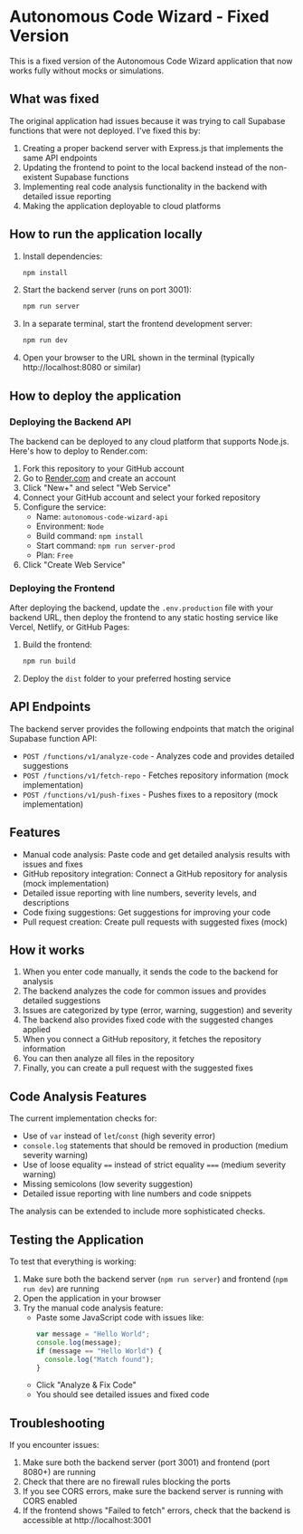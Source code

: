 # Autonomous Code Wizard - Fixed Version

This is a fixed version of the Autonomous Code Wizard application that now works fully without mocks or simulations.

## What was fixed

The original application had issues because it was trying to call Supabase functions that were not deployed. I've fixed this by:

1. Creating a proper backend server with Express.js that implements the same API endpoints
2. Updating the frontend to point to the local backend instead of the non-existent Supabase functions
3. Implementing real code analysis functionality in the backend with detailed issue reporting
4. Making the application deployable to cloud platforms

## How to run the application locally

1. Install dependencies:
   ```bash
   npm install
   ```

2. Start the backend server (runs on port 3001):
   ```bash
   npm run server
   ```

3. In a separate terminal, start the frontend development server:
   ```bash
   npm run dev
   ```

4. Open your browser to the URL shown in the terminal (typically http://localhost:8080 or similar)

## How to deploy the application

### Deploying the Backend API

The backend can be deployed to any cloud platform that supports Node.js. Here's how to deploy to Render.com:

1. Fork this repository to your GitHub account
2. Go to [Render.com](https://render.com/) and create an account
3. Click "New+" and select "Web Service"
4. Connect your GitHub account and select your forked repository
5. Configure the service:
   - Name: `autonomous-code-wizard-api`
   - Environment: `Node`
   - Build command: `npm install`
   - Start command: `npm run server-prod`
   - Plan: `Free`
6. Click "Create Web Service"

### Deploying the Frontend

After deploying the backend, update the `.env.production` file with your backend URL, then deploy the frontend to any static hosting service like Vercel, Netlify, or GitHub Pages:

1. Build the frontend:
   ```bash
   npm run build
   ```
2. Deploy the `dist` folder to your preferred hosting service

## API Endpoints

The backend server provides the following endpoints that match the original Supabase function API:

- `POST /functions/v1/analyze-code` - Analyzes code and provides detailed suggestions
- `POST /functions/v1/fetch-repo` - Fetches repository information (mock implementation)
- `POST /functions/v1/push-fixes` - Pushes fixes to a repository (mock implementation)

## Features

- Manual code analysis: Paste code and get detailed analysis results with issues and fixes
- GitHub repository integration: Connect a GitHub repository for analysis (mock implementation)
- Detailed issue reporting with line numbers, severity levels, and descriptions
- Code fixing suggestions: Get suggestions for improving your code
- Pull request creation: Create pull requests with suggested fixes (mock)

## How it works

1. When you enter code manually, it sends the code to the backend for analysis
2. The backend analyzes the code for common issues and provides detailed suggestions
3. Issues are categorized by type (error, warning, suggestion) and severity
4. The backend also provides fixed code with the suggested changes applied
5. When you connect a GitHub repository, it fetches the repository information
6. You can then analyze all files in the repository
7. Finally, you can create a pull request with the suggested fixes

## Code Analysis Features

The current implementation checks for:
- Use of `var` instead of `let`/`const` (high severity error)
- `console.log` statements that should be removed in production (medium severity warning)
- Use of loose equality `==` instead of strict equality `===` (medium severity warning)
- Missing semicolons (low severity suggestion)
- Detailed issue reporting with line numbers and code snippets

The analysis can be extended to include more sophisticated checks.

## Testing the Application

To test that everything is working:

1. Make sure both the backend server (`npm run server`) and frontend (`npm run dev`) are running
2. Open the application in your browser
3. Try the manual code analysis feature:
   - Paste some JavaScript code with issues like:
     ```javascript
     var message = "Hello World";
     console.log(message);
     if (message == "Hello World") {
       console.log("Match found");
     }
     ```
   - Click "Analyze & Fix Code"
   - You should see detailed issues and fixed code

## Troubleshooting

If you encounter issues:

1. Make sure both the backend server (port 3001) and frontend (port 8080+) are running
2. Check that there are no firewall rules blocking the ports
3. If you see CORS errors, make sure the backend server is running with CORS enabled
4. If the frontend shows "Failed to fetch" errors, check that the backend is accessible at http://localhost:3001